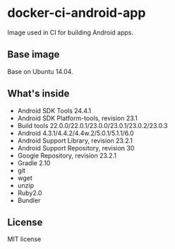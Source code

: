 # docker-ci-android-app
Image used in CI for building Android apps.

## Base image

Base on Ubuntu 14.04.

## What's inside

- Android SDK Tools 24.4.1
- Android SDK Platform-tools, revision 23.1
- Build tools 22.0.0/22.0.1/23.0.0/23.0.1/23.0.2/23.0.3
- Android 4.3.1/4.4.2/4.4w.2/5.0.1/5.1.1/6.0
- Android Support Library, revision 23.2.1
- Android Support Repository, revision 30
- Google Repository, revision 23.2.1
- Gradle 2.10
- git
- wget
- unzip
- Ruby2.0
- Bundler

## License

MIT license
